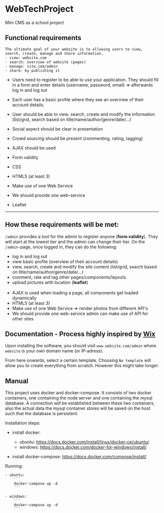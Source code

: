 # WebTechProject

Mini CMS as a school project

## Functional requirements

```
The ultimate goal of your website is to allowing users to view, search, create, manage and share information.
- view: website.com
- search: overview of website (pages)
- manage: site.com/admin
- share: by publishing it
```

- Users need to register to be able to use your application.
  They should fill in a form and enter details (username, password, email) => afterwards log in and log out

- Each user has a basic profile where they see an overview of their account details.
- User should be able to view, search, create and modify the information (list/grid, search based on title/name/author/genre/date/...)
- Social aspect should be clear in presentation
- Crowd sourcing should be present (commenting, rating, tagging)

- AJAX should be used
- Form validity
- CSS
- HTML5 (at least 3)
- Make use of one Web Service
- We should provide one web-service
- Leaflet

---

## How these requirements will be met:

`/admin` provides a tool for the admin to register anyone (**form validity**). They will start at the lowest tier and the admin can change their tier. On the `/admin`-page, once logged in, they can do the following:

- log in and log out
- view basic profile (overview of their account details)
- view, search, create and modify the site content (list/grid, search based on title/name/author/genre/date/...)
- comment, rate and tag other pages/components/layouts
- upload pictures with location (**leaflet**)
  <br/><br/>
- AJAX is used when loading a page, all components get loaded dynamically
- HTML5 (at least 3)
- Make use of one Web Service => render photos from different API's
- We should provide one web-service admin can make use of API for other sites

## Documentation - Process highly inspired by [Wix](https://www.wix.com)

Upon installing the software, you should visit `www.website.com/admin` where `website` is your own domain name (or IP-adress).

From here onwards, select a certain template. Choosing `No template` will allow you to create everything from scratch. However this might take longer.

<!-- As this project is just a beginner project, only several templates are available. Luckily these can be easily inserted by other contributors -->
<!-- These might be templates at first, but should become categories when there are many templates in the long run, such as "business" and "blog" -->

## Manual

This project uses docker and docker-compose.
It consists of two docker containers, one containing the node server and one containing the mysql database.
A connection will be established between these two containers, also the actual data the mysql container stores will be saved on the host such that the database is persistent.

Installation steps:

- install docker:

  - ubuntu: https://docs.docker.com/install/linux/docker-ce/ubuntu/
  - windows: https://docs.docker.com/docker-for-windows/install/

- install docker-compose: https://docs.docker.com/compose/install/

Running:

    - ubuntu:
        ```
        docker-compose up -d
        ```

    - windows:
        ```
        docker-compose up -d
        ```
